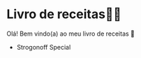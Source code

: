 # Livro de receitas:man_cook:

Olá! Bem vindo(a) ao meu livro de receitas :wave:

- Strogonoff Special
